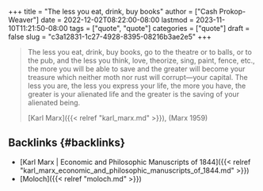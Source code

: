 +++
title = "The less you eat, drink, buy books"
author = ["Cash Prokop-Weaver"]
date = 2022-12-02T08:22:00-08:00
lastmod = 2023-11-10T11:21:50-08:00
tags = ["quote", "quote"]
categories = ["quote"]
draft = false
slug = "c3a12831-1c27-4928-8395-08216b3ae2e5"
+++

> The less you eat, drink, buy books, go to the theatre or to balls, or to the pub, and the less you think, love, theorize, sing, paint, fence, etc., the more you will be able to save and the greater will become your treasure which neither moth nor rust will corrupt—your capital. The less you are, the less you express your life, the more you have, the greater is your alienated life and the greater is the saving of your alienated being.
>
> [Karl Marx]({{< relref "karl_marx.md" >}}), (Marx 1959)


## Backlinks {#backlinks}

-   [Karl Marx | Economic and Philosophic Manuscripts of 1844]({{< relref "karl_marx_economic_and_philosophic_manuscripts_of_1844.md" >}})
-   [Moloch]({{< relref "moloch.md" >}})
